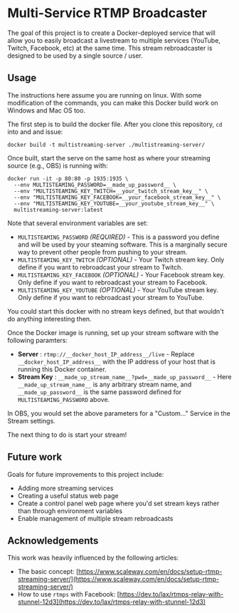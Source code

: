 # Multi-Service RTMP Broadcaster

The goal of this project is to create a Docker-deployed service that will allow you to easily broadcast a livestream to multiple services (YouTube, Twitch, Facebook, etc) at the same time. This stream rebroadcaster is designed to be used by a single source / user. 

## Usage
The instructions here assume you are running on linux. With some modification of the commands, you can make this Docker build work on Windows and Mac OS too.

The first step is to build the docker file. After you clone this repository, `cd` into and and issue:

```
docker build -t multistreaming-server ./multistreaming-server/
```

Once built, start the serve on the same host as where your streaming source (e.g., OBS) is running with:

```
docker run -it -p 80:80 -p 1935:1935 \
  --env MULTISTEAMING_PASSWORD=__made_up_password__ \
  --env "MULTISTEAMING_KEY_TWITCH=__your_twitch_stream_key__" \
  --env "MULTISTEAMING_KEY_FACEBOOK=__your_facebook_stream_key__" \
  --env "MULTISTEAMING_KEY_YOUTUBE=__your_youtube_stream_key__" \  
  multistreaming-server:latest
```

Note that several environment variables are set:

* `MULTISTEAMING_PASSWORD` _(REQUIRED)_ - This is a password you define and will be used by your steaming software. This is a marginally secure way to prevent other people from pushing to your stream. 
* `MULTISTEAMING_KEY_TWITCH` _(OPTIONAL)_ - Your Twitch stream key. Only define if you want to rebroadcast your stream to Twitch.
* `MULTISTEAMING_KEY_FACEBOOK` _(OPTIONAL)_ - Your Facebook stream key. Only define if you want to rebroadcast your stream to Facebook.
* `MULTISTEAMING_KEY_YOUTUBE` _(OPTIONAL)_ - Your YouTube stream key. Only define if you want to rebroadcast your stream to YouTube.

You could start this docker with no stream keys defined, but that wouldn't do anything interesting then.

Once the Docker image is running, set up your stream software with the following paramters:

* **Server** : `rtmp://__docker_host_IP_address__/live` - Replace `__docker_host_IP_address__` with the IP address of your host that is running this Docker container.
* **Stream Key** : `__made_up_stream_name__?pwd=__made_up_password__` - Here `__made_up_stream_name__` is any arbitrary stream name, and `__made_up_password__` is the same password defined for `MULTISTEAMING_PASSWORD` above.

In OBS, you would set the above parameters for a "Custom..." Service in the Stream settings.

The next thing to do is start your stream!

## Future work

Goals for future improvements to this project include:

* Adding more streaming services
* Creating a useful status web page
* Create a control panel web page where you'd set stream keys rather than through environment variables
* Enable management of multiple stream rebroadcasts

## Acknowledgements

This work was heavily influenced by the following articles:

* The basic concept: [https://www.scaleway.com/en/docs/setup-rtmp-streaming-server/](https://www.scaleway.com/en/docs/setup-rtmp-streaming-server/)
* How to use `rtmps` with Facebook: [https://dev.to/lax/rtmps-relay-with-stunnel-12d3](https://dev.to/lax/rtmps-relay-with-stunnel-12d3)
